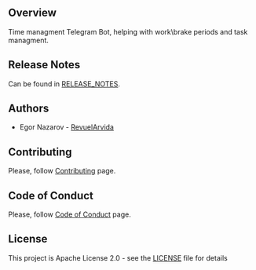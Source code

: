 ## Overview
Time managment Telegram Bot, helping with work\brake periods and task managment.

## Release Notes
Can be found in [RELEASE_NOTES](RELEASE_NOTES.md).

## Authors
* Egor Nazarov - [RevuelArvida](https://github.com/RevuelArvida)

## Contributing
Please, follow [Contributing](CONTRIBUTING.md) page.

## Code of Conduct
Please, follow [Code of Conduct](CODE_OF_CONDUCT.md) page.

## License
This project is Apache License 2.0 - see the [LICENSE](LICENSE) file for details
